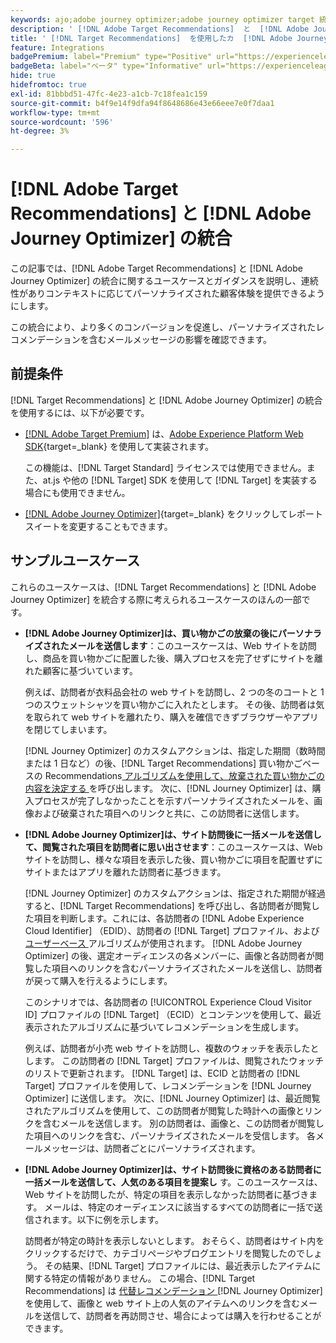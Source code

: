 ```yaml
---
keywords: ajo;adobe journey optimizer;adobe journey optimizer target 統合；recommendations;target recommendations；統合
description: ' [!DNL Adobe Target Recommendations]  と  [!DNL Adobe Journey Optimizer] の統合'
title: ' [!DNL Target Recommendations]  を使用したカ  [!DNL Adobe Journey Optimizer] タマージャーニーの使用方法'
feature: Integrations
badgePremium: label="Premium" type="Positive" url="https://experienceleague.adobe.com/docs/target/using/introduction/intro.html?lang=ja#premium newtab=true" tooltip="Target Premium に含まれる機能を確認してください。"
badgeBeta: label="ベータ" type="Informative" url="https://experienceleague.adobe.com/docs/target/using/introduction/intro.html?lang=ja#beta newtab=true" tooltip=" [!DNL Adobe Target] のベータ版機能とは"
hide: true
hidefromtoc: true
exl-id: 81bbbd51-47fc-4e23-a1cb-7c18fea1c159
source-git-commit: b4f9e14f9dfa94f8648686e43e66eee7e0f7daa1
workflow-type: tm+mt
source-wordcount: '596'
ht-degree: 3%

---
```


# [!DNL Adobe Target Recommendations] と [!DNL Adobe Journey Optimizer] の統合

この記事では、[!DNL Adobe Target Recommendations] と [!DNL Adobe Journey Optimizer] の統合に関するユースケースとガイダンスを説明し、連続性がありコンテキストに応じてパーソナライズされた顧客体験を提供できるようにします。

この統合により、より多くのコンバージョンを促進し、パーソナライズされたレコメンデーションを含むメールメッセージの影響を確認できます。

## 前提条件

[!DNL Target Recommendations] と [!DNL Adobe Journey Optimizer] の統合を使用するには、以下が必要です。

* [[!DNL Adobe Target Premium]](/help/main/c-intro/intro.md#premium) は、[Adobe Experience Platform Web SDK](https://experienceleague.adobe.com/ja/docs/target-dev/developer/client-side/aep-web-sdk){target=_blank} を使用して実装されます。

  この機能は、[!DNL Target Standard] ライセンスでは使用できません。また、at.js や他の [!DNL Target] SDK を使用して [!DNL Target] を実装する場合にも使用できません。

* [[!DNL Adobe Journey Optimizer]](https://experienceleague.adobe.com/en/docs/journey-optimizer/using/ajo-home){target=_blank} をクリックしてレポートスイートを変更することもできます。

## サンプルユースケース

これらのユースケースは、[!DNL Target Recommendations] と [!DNL Adobe Journey Optimizer] を統合する際に考えられるユースケースのほんの一部です。

* **[!DNL Adobe Journey Optimizer]は、買い物かごの放棄の後にパーソナライズされたメールを送信します**：このユースケースは、Web サイトを訪問し、商品を買い物かごに配置した後、購入プロセスを完了せずにサイトを離れた顧客に基づいています。

  例えば、訪問者が衣料品会社の web サイトを訪問し、2 つの冬のコートと 1 つのスウェットシャツを買い物かごに入れたとします。 その後、訪問者は気を取られて web サイトを離れたり、購入を確信できずブラウザーやアプリを閉じてしまいます。

  [!DNL Journey Optimizer] のカスタムアクションは、指定した期間（数時間または 1 日など）の後、[!DNL Target Recommendations] 買い物かごベースの Recommendations[ アルゴリズムを使用して、放棄された買い物かごの内容を決定する ](/help/main/c-recommendations/c-algorithms/base-the-recommendation-on-a-recommendation-key.md) を呼び出します。 次に、[!DNL Journey Optimizer] は、購入プロセスが完了しなかったことを示すパーソナライズされたメールを、画像および破棄された項目へのリンクと共に、この訪問者に送信します。

* **[!DNL Adobe Journey Optimizer]は、サイト訪問後に一括メールを送信して、閲覧された項目を訪問者に思い出させます**：このユースケースは、Web サイトを訪問し、様々な項目を表示した後、買い物かごに項目を配置せずにサイトまたはアプリを離れた訪問者に基づきます。

  [!DNL Journey Optimizer] のカスタムアクションは、指定された期間が経過すると、[!DNL Target Recommendations] を呼び出し、各訪問者が閲覧した項目を判断します。これには、各訪問者の [!DNL Adobe Experience Cloud Identifier] （EDID）、訪問者の [!DNL Target] プロファイル、および [ ユーザーベース ](/help/main/c-recommendations/c-algorithms/base-the-recommendation-on-a-recommendation-key.md) アルゴリズムが使用されます。 [!DNL Adobe Journey Optimizer] の後、選定オーディエンスの各メンバーに、画像と各訪問者が閲覧した項目へのリンクを含むパーソナライズされたメールを送信し、訪問者が戻って購入を行えるようにします。

  このシナリオでは、各訪問者の [!UICONTROL Experience Cloud Visitor ID] プロファイルの [!DNL Target] （ECID）とコンテンツを使用して、最近表示されたアルゴリズムに基づいてレコメンデーションを生成します。

  例えば、訪問者が小売 web サイトを訪問し、複数のウォッチを表示したとします。 この訪問者の [!DNL Target] プロファイルは、閲覧されたウォッチのリストで更新されます。 [!DNL Target] は、ECID と訪問者の [!DNL Target] プロファイルを使用して、レコメンデーションを [!DNL Journey Optimizer] に送信します。 次に、[!DNL Journey Optimizer] は、最近閲覧されたアルゴリズムを使用して、この訪問者が閲覧した時計への画像とリンクを含むメールを送信します。 別の訪問者は、画像と、この訪問者が閲覧した項目へのリンクを含む、パーソナライズされたメールを受信します。 各メールメッセージは、訪問者ごとにパーソナライズされます。

* **[!DNL Adobe Journey Optimizer]は、サイト訪問後に資格のある訪問者に一括メールを送信して、人気のある項目を提案し** す。このユースケースは、Web サイトを訪問したが、特定の項目を表示しなかった訪問者に基づきます。 メールは、特定のオーディエンスに該当するすべての訪問者に一括で送信されます。以下に例を示します。

  訪問者が特定の時計を表示しないとします。 おそらく、訪問者はサイト内をクリックするだけで、カテゴリページやブログエントリを閲覧したのでしょう。 その結果、[!DNL Target] プロファイルには、最近表示したアイテムに関する特定の情報がありません。 この場合、[!DNL Target Recommendations] は [ 代替レコメンデーション ](/help/main/c-recommendations/c-algorithms/backup-recs.md) [!DNL Journey Optimizer] を使用して、画像と web サイト上の人気のアイテムへのリンクを含むメールを送信して、訪問者を再訪問させ、場合によっては購入を行わせることができます。
